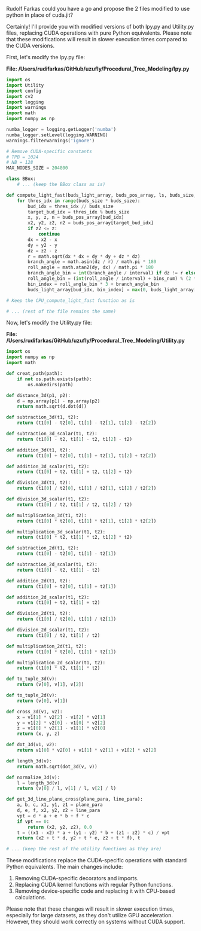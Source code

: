 


Rudolf Farkas
could you have a go and propose the 2 files modified to use python in place of cuda.jit?

Certainly! I'll provide you with modified versions of both lpy.py and Utility.py files, replacing CUDA operations with pure Python equivalents. Please note that these modifications will result in slower execution times compared to the CUDA versions.

First, let's modify the lpy.py file:

**File: /Users/rudifarkas/GitHub/uzufly/Procedural_Tree_Modeling/lpy.py**

```python
import os
import Utility
import config
import cv2
import logging
import warnings
import math
import numpy as np

numba_logger = logging.getLogger('numba')
numba_logger.setLevel(logging.WARNING)
warnings.filterwarnings('ignore')

# Remove CUDA-specific constants
# TPB = 1024
# NB = 128
MAX_NODES_SIZE = 204800

class BBox:
    # ... (keep the BBox class as is)

def compute_light_fast(buds_light_array, buds_pos_array, ls, buds_size, interval, branch_angle_bins_num, bins_num):
    for thres_idx in range(buds_size * buds_size):
        bud_idx = thres_idx // buds_size
        target_bud_idx = thres_idx % buds_size
        x, y, z, n = buds_pos_array[bud_idx]
        x2, y2, z2, n2 = buds_pos_array[target_bud_idx]
        if z2 <= z:
            continue
        dx = x2 - x
        dy = y2 - y
        dz = z2 - z
        r = math.sqrt(dx * dx + dy * dy + dz * dz)
        branch_angle = math.asin(dz / r) / math.pi * 180
        roll_angle = math.atan2(dy, dx) / math.pi * 180
        branch_angle_bin = int(branch_angle / interval) if dz != r else branch_angle_bins_num - 1
        roll_angle_bin = (int(roll_angle / interval) + bins_num) % (2 * bins_num)
        bin_index = roll_angle_bin * 3 + branch_angle_bin
        buds_light_array[bud_idx, bin_index] = max(0, buds_light_array[bud_idx, bin_index] - n2 * ls)

# Keep the CPU_compute_light_fast function as is

# ... (rest of the file remains the same)
```

Now, let's modify the Utility.py file:

**File: /Users/rudifarkas/GitHub/uzufly/Procedural_Tree_Modeling/Utility.py**

```python
import os
import numpy as np
import math

def creat_path(path):
    if not os.path.exists(path):
        os.makedirs(path)

def distance_3d(p1, p2):
    d = np.array(p1) - np.array(p2)
    return math.sqrt(d.dot(d))

def subtraction_3d(t1, t2):
    return (t1[0] - t2[0], t1[1] - t2[1], t1[2] - t2[2])

def subtraction_3d_scalar(t1, t2):
    return (t1[0] - t2, t1[1] - t2, t1[2] - t2)

def addition_3d(t1, t2):
    return (t1[0] + t2[0], t1[1] + t2[1], t1[2] + t2[2])

def addition_3d_scalar(t1, t2):
    return (t1[0] + t2, t1[1] + t2, t1[2] + t2)

def division_3d(t1, t2):
    return (t1[0] / t2[0], t1[1] / t2[1], t1[2] / t2[2])

def division_3d_scalar(t1, t2):
    return (t1[0] / t2, t1[1] / t2, t1[2] / t2)

def multiplication_3d(t1, t2):
    return (t1[0] * t2[0], t1[1] * t2[1], t1[2] * t2[2])

def multiplication_3d_scalar(t1, t2):
    return (t1[0] * t2, t1[1] * t2, t1[2] * t2)

def subtraction_2d(t1, t2):
    return (t1[0] - t2[0], t1[1] - t2[1])

def subtraction_2d_scalar(t1, t2):
    return (t1[0] - t2, t1[1] - t2)

def addition_2d(t1, t2):
    return (t1[0] + t2[0], t1[1] + t2[1])

def addition_2d_scalar(t1, t2):
    return (t1[0] + t2, t1[1] + t2)

def division_2d(t1, t2):
    return (t1[0] / t2[0], t1[1] / t2[1])

def division_2d_scalar(t1, t2):
    return (t1[0] / t2, t1[1] / t2)

def multiplication_2d(t1, t2):
    return (t1[0] * t2[0], t1[1] * t2[1])

def multiplication_2d_scalar(t1, t2):
    return (t1[0] * t2, t1[1] * t2)

def to_tuple_3d(v):
    return (v[0], v[1], v[2])

def to_tuple_2d(v):
    return (v[0], v[1])

def cross_3d(v1, v2):
    x = v1[1] * v2[2] - v1[2] * v2[1]
    y = v1[2] * v2[0] - v1[0] * v2[2]
    z = v1[0] * v2[1] - v1[1] * v2[0]
    return (x, y, z)

def dot_3d(v1, v2):
    return v1[0] * v2[0] + v1[1] * v2[1] + v1[2] * v2[2]

def length_3d(v):
    return math.sqrt(dot_3d(v, v))

def normalize_3d(v):
    l = length_3d(v)
    return (v[0] / l, v[1] / l, v[2] / l)

def get_3d_line_plane_cross(plane_para, line_para):
    a, b, c, x1, y1, z1 = plane_para
    d, e, f, x2, y2, z2 = line_para
    vpt = d * a + e * b + f * c
    if vpt == 0:
        return (x2, y2, z2), 0.0
    t = ((x1 - x2) * a + (y1 - y2) * b + (z1 - z2) * c) / vpt
    return (x2 + t * d, y2 + t * e, z2 + t * f), t

# ... (keep the rest of the utility functions as they are)
```

These modifications replace the CUDA-specific operations with standard Python equivalents. The main changes include:

1. Removing CUDA-specific decorators and imports.
2. Replacing CUDA kernel functions with regular Python functions.
3. Removing device-specific code and replacing it with CPU-based calculations.

Please note that these changes will result in slower execution times, especially for large datasets, as they don't utilize GPU acceleration. However, they should work correctly on systems without CUDA support.
